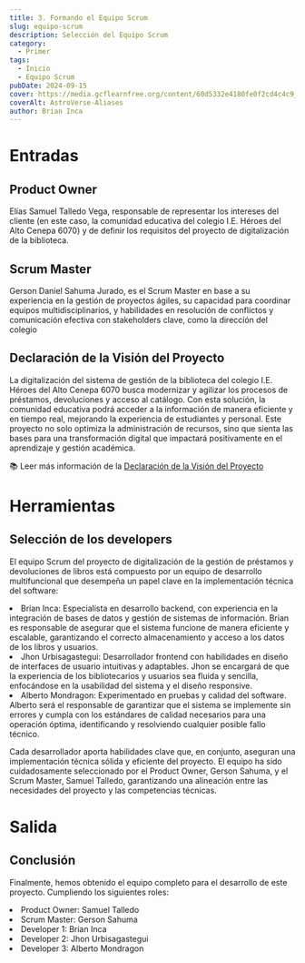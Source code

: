 ```yaml
---
title: 3. Formando el Equipo Scrum
slug: equipo-scrum
description: Selección del Equipo Scrum
category:
  - Primer
tags:
  - Inicio
  - Equipo Scrum
pubDate: 2024-09-15
cover: https://media.gcflearnfree.org/content/60d5332e4180fe0f2cd4c4c9_06_25_2021/Roles-y-funciones-en-Scrum.png
coverAlt: AstroVerse-Aliases
author: Brian Inca
---
```


# Entradas

## Product Owner

Elías Samuel Talledo Vega, responsable de representar los intereses del cliente (en este caso, la comunidad educativa del colegio I.E. Héroes del Alto Cenepa 6070) y de definir los requisitos del proyecto de digitalización de la biblioteca.

## Scrum Master

Gerson Daniel Sahuma Jurado, es el Scrum Master en base a su experiencia en la gestión de proyectos ágiles, su capacidad para coordinar equipos multidisciplinarios, y habilidades en resolución de conflictos y comunicación efectiva con stakeholders clave, como la dirección del colegio

## Declaración de la Visión del Proyecto

La digitalización del sistema de gestión de la biblioteca del colegio I.E. Héroes del Alto Cenepa 6070 busca modernizar y agilizar los procesos de préstamos, devoluciones y acceso al catálogo. Con esta solución, la comunidad educativa podrá acceder a la información de manera eficiente y en tiempo real, mejorando la experiencia de estudiantes y personal. Este proyecto no solo optimiza la administración de recursos, sino que sienta las bases para una transformación digital que impactará positivamente en el aprendizaje y gestión académica.

📚 Leer más información de la [Declaración de la Visión del Proyecto](https://drive.google.com/file/d/15KNadJ54EG1EIMHjFxcIphKOJemWNUdY/view?usp=sharing)

# Herramientas

## Selección de los developers

El equipo Scrum del proyecto de digitalización de la gestión de préstamos y devoluciones de libros está compuesto por un equipo de desarrollo multifuncional que desempeña un papel clave en la implementación técnica del software:
<li>Brian Inca: Especialista en desarrollo backend, con experiencia en la integración de bases de datos y gestión de sistemas de información. Brian es responsable de asegurar que el sistema funcione de manera eficiente y escalable, garantizando el correcto almacenamiento y acceso a los datos de los libros y usuarios.</li>
<li>Jhon Urbisagastegui: Desarrollador frontend con habilidades en diseño de interfaces de usuario intuitivas y adaptables. Jhon se encargará de que la experiencia de los bibliotecarios y usuarios sea fluida y sencilla, enfocándose en la usabilidad del sistema y el diseño responsive.</li>
<li>Alberto Mondragon: Experimentado en pruebas y calidad del software. Alberto será el responsable de garantizar que el sistema se implemente sin errores y cumpla con los estándares de calidad necesarios para una operación óptima, identificando y resolviendo cualquier posible fallo técnico.</li>

Cada desarrollador aporta habilidades clave que, en conjunto, aseguran una implementación técnica sólida y eficiente del proyecto. El equipo ha sido cuidadosamente seleccionado por el Product Owner, Gerson Sahuma, y el Scrum Master, Samuel Talledo, garantizando una alineación entre las necesidades del proyecto y las competencias técnicas.

# Salida

## Conclusión

Finalmente, hemos obtenido el equipo completo para el desarrollo de este proyecto. Cumpliendo los siguientes roles:
<li>Product Owner: Samuel Talledo</li>
<li>Scrum Master: Gerson Sahuma</li>
<li>Developer 1: Brian Inca</li>
<li>Developer 2: Jhon Urbisagastegui</li>
<li>Developer 3: Alberto Mondragon</li>